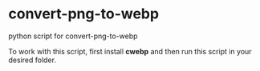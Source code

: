 # convert-png-to-webp
python script for convert-png-to-webp

To work with this script, first install **cwebp**  and then run this script in your desired folder.
